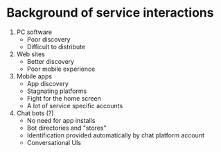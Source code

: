 # Background of service interactions

1. PC software
   - Poor discovery
   - Difficult to distribute
2. Web sites
   - Better discovery
   - Poor mobile experience
3. Mobile apps
   - App discovery
   - Stagnating platforms
   - Fight for the home screen
   - A lot of service specific accounts
4. Chat bots (?)
   - No need for app installs
   - Bot directories and "stores"
   - Identification provided automatically by chat platform account
   - Conversational UIs
